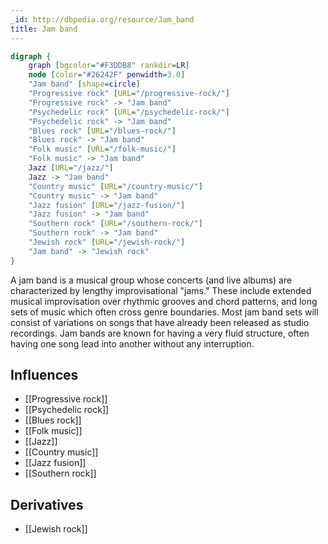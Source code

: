 ```yaml
---
_id: http://dbpedia.org/resource/Jam_band
title: Jam band
---
```


```dot
digraph {
	graph [bgcolor="#F3DDB8" rankdir=LR]
	node [color="#26242F" penwidth=3.0]
	"Jam band" [shape=circle]
	"Progressive rock" [URL="/progressive-rock/"]
	"Progressive rock" -> "Jam band"
	"Psychedelic rock" [URL="/psychedelic-rock/"]
	"Psychedelic rock" -> "Jam band"
	"Blues rock" [URL="/blues-rock/"]
	"Blues rock" -> "Jam band"
	"Folk music" [URL="/folk-music/"]
	"Folk music" -> "Jam band"
	Jazz [URL="/jazz/"]
	Jazz -> "Jam band"
	"Country music" [URL="/country-music/"]
	"Country music" -> "Jam band"
	"Jazz fusion" [URL="/jazz-fusion/"]
	"Jazz fusion" -> "Jam band"
	"Southern rock" [URL="/southern-rock/"]
	"Southern rock" -> "Jam band"
	"Jewish rock" [URL="/jewish-rock/"]
	"Jam band" -> "Jewish rock"
}
```

A jam band is a musical group whose concerts (and live albums) are characterized by lengthy improvisational "jams." These include extended musical improvisation over rhythmic grooves and chord patterns, and long sets of music which often cross genre boundaries. Most jam band sets will consist of variations on songs that have already been released as studio recordings. Jam bands are known for having a very fluid structure, often having one song lead into another without any interruption.

## Influences

- [[Progressive rock]]
- [[Psychedelic rock]]
- [[Blues rock]]
- [[Folk music]]
- [[Jazz]]
- [[Country music]]
- [[Jazz fusion]]
- [[Southern rock]]

## Derivatives

- [[Jewish rock]]
